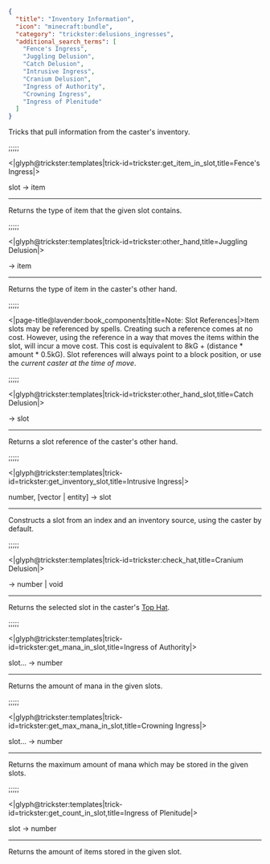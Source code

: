 ```json
{
  "title": "Inventory Information",
  "icon": "minecraft:bundle",
  "category": "trickster:delusions_ingresses",
  "additional_search_terms": [
    "Fence's Ingress",
    "Juggling Delusion",
    "Catch Delusion",
    "Intrusive Ingress",
    "Cranium Delusion",
    "Ingress of Authority",
    "Crowning Ingress",
    "Ingress of Plenitude"
  ]
}
```

Tricks that pull information from the caster's inventory.

;;;;;

<|glyph@trickster:templates|trick-id=trickster:get_item_in_slot,title=Fence's Ingress|>

slot -> item

---

Returns the type of item that the given slot contains.

;;;;;

<|glyph@trickster:templates|trick-id=trickster:other_hand,title=Juggling Delusion|>

-> item

---

Returns the type of item in the caster's other hand.

;;;;;

<|page-title@lavender:book_components|title=Note: Slot References|>Item slots may be referenced by spells.
Creating such a reference comes at no cost. However, using the reference in a way that moves the items within the slot, will incur a move cost.
This cost is equivalent to 8kG + (distance * amount * 0.5kG). Slot references will always point to a block position, or use the *current caster at the time of move*.

;;;;;

<|glyph@trickster:templates|trick-id=trickster:other_hand_slot,title=Catch Delusion|>

-> slot

---

Returns a slot reference of the caster's other hand.

;;;;;

<|glyph@trickster:templates|trick-id=trickster:get_inventory_slot,title=Intrusive Ingress|>

number, [vector | entity] -> slot

---

Constructs a slot from an index and an inventory source, using the caster by default.

;;;;;

<|glyph@trickster:templates|trick-id=trickster:check_hat,title=Cranium Delusion|>

-> number | void

---

Returns the selected slot in the caster's [Top Hat](^trickster:items/top_hat).

;;;;;

<|glyph@trickster:templates|trick-id=trickster:get_mana_in_slot,title=Ingress of Authority|>

slot... -> number

---

Returns the amount of mana in the given slots.

;;;;;

<|glyph@trickster:templates|trick-id=trickster:get_max_mana_in_slot,title=Crowning Ingress|>

slot... -> number

---

Returns the maximum amount of mana which may be stored in the given slots.

;;;;;

<|glyph@trickster:templates|trick-id=trickster:get_count_in_slot,title=Ingress of Plenitude|>

slot -> number

---

Returns the amount of items stored in the given slot.
